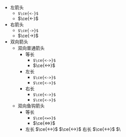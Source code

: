 - 左箭头
	- `$\ce{<-}$`
	- $\ce{<-}$
- 右箭头
	- `$\ce{->}$`
	- $\ce{->}$
- 双向箭头
	- 双向普通箭头
		- 等长
			- `$\ce{<->}$`
			- $\ce{<->}$
		- 左长
			- `$\ce{<->}$`
			- `$\ce{<->}$`
		- 右长
			- `$\ce{<->}$`
			- `$\ce{<->}$`
	- 双向鱼钩箭头
		- 等长
			- `$\ce{<=>}$`
			- $\ce{<=>}$
		- 左长
		  $\ce{<->}$
		  $\ce{<->}$
		  右长
		  $\ce{<->}$
		  $\